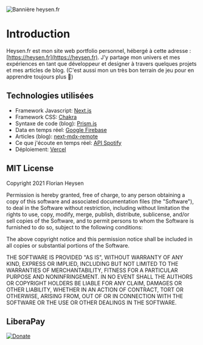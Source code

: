 ![Bannière heysen.fr](https://i.imgur.com/FdEsFq7.png)

# Introduction

Heysen.fr est mon site web portfolio personnel, hébergé à cette adresse : [https://heysen.fr](https://heysen.fr).
J'y partage mon univers et mes expériences en tant que développeur et designer à travers quelques projets et mes articles de blog. 
(C'est aussi  mon un très bon terrain de jeu pour en apprendre toujours plus 👀)

## Technologies utilisées

- Framework Javascript: [Next.js](https://nextjs.org/)
- Framework CSS: [Chakra](https://chakra-ui.com/)
- Syntaxe de code (blog): [Prism.js](https://prismjs.com/)
- Data en temps réel: [Google Firebase](https://firebase.google.com/)
- Articles (blog): [next-mdx-remote](https://github.com/hashicorp/next-mdx-remote)
- Ce que j'écoute en temps réel: [API Spotify ](https://developer.spotify.com/documentation/web-api/)
- Déploiement: [Vercel](https://vercel.com/)


## MIT License

Copyright 2021 Florian Heysen

Permission is hereby granted, free of charge, to any person obtaining a copy of this software and associated documentation files (the "Software"), to deal in the Software without restriction, including without limitation the rights to use, copy, modify, merge, publish, distribute, sublicense, and/or sell copies of the Software, and to permit persons to whom the Software is furnished to do so, subject to the following conditions:

The above copyright notice and this permission notice shall be included in all copies or substantial portions of the Software.

THE SOFTWARE IS PROVIDED "AS IS", WITHOUT WARRANTY OF ANY KIND, EXPRESS OR IMPLIED, INCLUDING BUT NOT LIMITED TO THE WARRANTIES OF MERCHANTABILITY, FITNESS FOR A PARTICULAR PURPOSE AND NONINFRINGEMENT. IN NO EVENT SHALL THE AUTHORS OR COPYRIGHT HOLDERS BE LIABLE FOR ANY CLAIM, DAMAGES OR OTHER LIABILITY, WHETHER IN AN ACTION OF CONTRACT, TORT OR OTHERWISE, ARISING FROM, OUT OF OR IN CONNECTION WITH THE SOFTWARE OR THE USE OR OTHER DEALINGS IN THE SOFTWARE.

## LiberaPay

[![Donate](https://liberapay.com/assets/widgets/donate.svg)](https://liberapay.com/florianheysen/donate)
